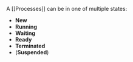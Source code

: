 A [[Processes]] can be in  one of multiple states:
- **New**
- **Running**
- **Waiting**
- **Ready**
- **Terminated**
- (**Suspended**)